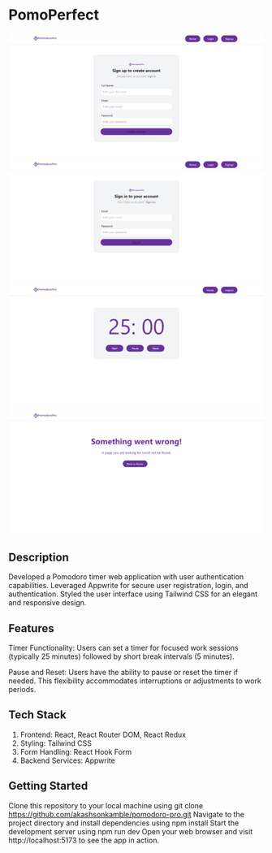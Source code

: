 # PomoPerfect

![Signup Page](./public/screenshot/signup.png)
![Signin Page](./public/screenshot/signin.png)
![Home Page](./public/screenshot/home.png)
![Error Page](./public/screenshot/error.png)

## Description
Developed a Pomodoro timer web application with user authentication capabilities. Leveraged Appwrite for secure user registration, login, and authentication. Styled the user interface using Tailwind CSS for an elegant and responsive design. 

## Features
Timer Functionality: Users can set a timer for focused work sessions (typically 25 minutes) followed by short break intervals (5 minutes).

Pause and Reset: Users have the ability to pause or reset the timer if needed. This flexibility accommodates interruptions or adjustments to work periods.

## Tech Stack
1. Frontend: React, React Router DOM, React Redux
2. Styling: Tailwind CSS
3. Form Handling: React Hook Form
4. Backend Services: Appwrite

## Getting Started
Clone this repository to your local machine using git clone https://github.com/akashsonkamble/pomodoro-pro.git Navigate to the project directory and install dependencies using npm install Start the development server using npm run dev Open your web browser and visit http://localhost:5173 to see the app in action.
